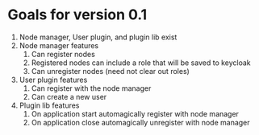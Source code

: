 # Goals for version 0.1

1. Node manager, User plugin, and plugin lib exist
2. Node manager features
   1. Can register nodes
   2. Registered nodes can include a role that will be saved to keycloak
   3. Can unregister nodes (need not clear out roles)
3. User plugin features
   1. Can register with the node manager
   2. Can create a new user
4. Plugin lib features
   1. On application start automagically register with node manager
   2. On application close automagically unregister with node manager